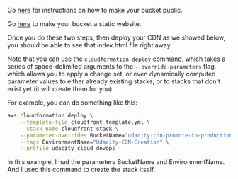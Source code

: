 Go [here](https://docs.aws.amazon.com/AmazonS3/latest/dev/website-hosting-custom-domain-walkthrough.html#root-domain-walkthrough-configure-bucket-permissions)
for instructions on how to make your bucket public.


Go [here](https://docs.aws.amazon.com/AmazonS3/latest/dev/website-hosting-custom-domain-walkthrough.html#upload-website-content)
to make your bucket a static website. 

Once you do these two steps, then deploy your CDN as we showed below, you should be able to see that
index.html file right away.


Note that you can use the `cloudformation deploy` command, which takes a series
of space-delimited arguments to the `--override-parameters` flag, which allows you
to apply a change set, or even dynamically computed parameter values to either
already existing stacks, or to stacks that don't exist yet (it will create them for you).

For example, you can do something like this:
```bash
aws cloudformation deploy \
    --template-file cloudfront_template.yml \
    --stack-name cloudfront-stack \
    --parameter-overrides BucketName="udacity-cdn-promote-to-production" EnvironmentName="Udacity-CDN-Creation" \
    --tags EnvironmentName="Udacity-CDN-Creation" \
    --profile udacity_cloud_devops
```

In this example, I had the parameters BucketName and EnvironmentName.
And I used this command to create the stack itself. 